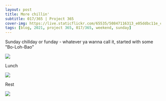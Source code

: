 ```yaml
---
layout: post
title: More chillin'
subtitle: 017/365 | Project 365
cover-img: https://live.staticflickr.com/65535/50847116313_e05ddbc11e_c.jpg
tags: [blog, 2021, project 365, 017/365, weekend, sunday]
---
```

Sunday chillday or funday - whatever ya wanna call it, started with some "Bo-Loh-Bao"
<p class="post-img-wrap">
  <img src="https://live.staticflickr.com/65535/50846003517_0b9149a026_b.jpg">
</p>
Lunch
<p class="post-img-wrap">
  <img src="https://live.staticflickr.com/65535/50846521417_b469ee7bb1_b.jpg">
</p>
Rest
<p class="post-img-wrap">
  <img src="https://live.staticflickr.com/65535/50847431341_d3d78e0dbe_b.jpg">
</p>
